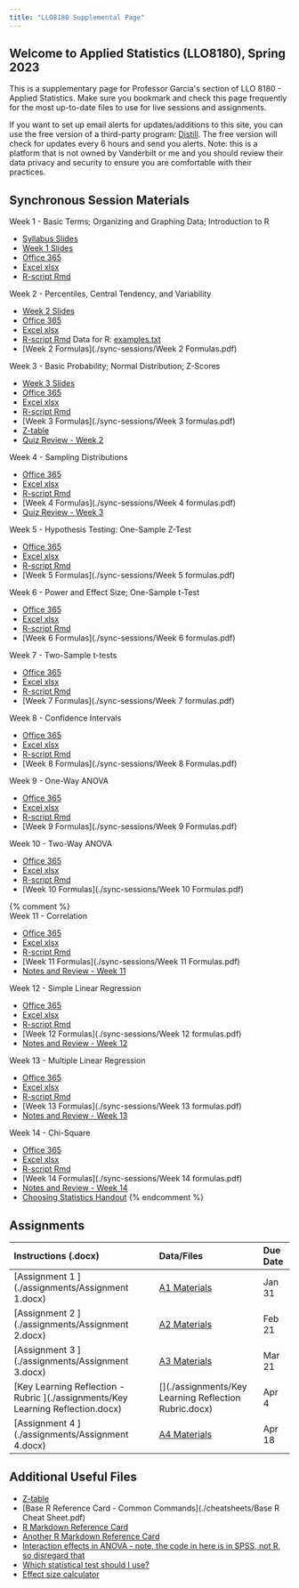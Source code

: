 ```yaml
---
title: "LLO8180 Supplemental Page"
---
```


## Welcome to Applied Statistics (LLO8180), Spring 2023

This is a supplementary page for Professor Garcia's section of LLO 8180 - Applied Statistics. Make sure you bookmark and check this page frequently for the most up-to-date files to use for live sessions and assignments. 

If you want to set up email alerts for updates/additions to this site, you can use the free version of a third-party program: [Distill](https://distill.io/). The free version will check for updates every 6 hours and send you alerts. Note: this is a platform that is not owned by Vanderbilt or me and you should review their data privacy and security to ensure you are comfortable with their practices.

## Synchronous Session Materials

Week 1 - Basic Terms; Organizing and Graphing Data; Introduction to R
 * [Syllabus Slides](./sync-sessions/W1SyncSpring2023.pdf)
 * [Week 1 Slides](./sync-sessions/W1SyncSpring2023_2.pdf)
 * [Office 365](https://vanderbilt365-my.sharepoint.com/:x:/g/personal/rafael_garcia_vanderbilt_edu/ER-jfMhQSQtAmk22Bph7BUcB8rLmYSk7onnszLFwC1YCJQ)
 * [Excel xlsx](./sync-sessions/Week1Excel.xlsx)
 * [R-script Rmd](./sync-sessions/Week1R.Rmd)

Week 2 - Percentiles, Central Tendency, and Variability
 * [Week 2 Slides](./sync-sessions/supplemental/W2.pdf)
 * [Office 365](https://vanderbilt365-my.sharepoint.com/:x:/g/personal/rafael_garcia_vanderbilt_edu/EZf1herkwJlOte2L7N0KtHkBHux0M86DGcqzZP54KliHdQ?e=YirL6e)
 * [Excel xlsx](./sync-sessions/Week2Excel.xlsx)
 * [R-script Rmd](./sync-sessions/Week2R.Rmd) Data for R: [examples.txt](./sync-sessions/examples.txt)
 * [Week 2 Formulas](./sync-sessions/Week 2 Formulas.pdf)

Week 3 - Basic Probability; Normal Distribution; Z-Scores
 * [Week 3 Slides](./sync-sessions/supplemental/W3.pdf)
 * [Office 365](https://vanderbilt365-my.sharepoint.com/:x:/g/personal/rafael_garcia_vanderbilt_edu/EbKjZK0bYM5PvLIQY9MHYOQBniRFTCnvjZugidPejrpRyw?e=Ul4FOF)
 * [Excel xlsx](./sync-sessions/Week3Excel.xlsx)
 * [R-script Rmd](./sync-sessions/Week3R.Rmd)
 * [Week 3 Formulas](./sync-sessions/Week 3 formulas.pdf)
 * [Z-table](./sync-sessions/z-table.pdf)
 * [Quiz Review - Week 2](https://vanderbilt365-my.sharepoint.com/:x:/g/personal/rafael_garcia_vanderbilt_edu/EW3RldtpTIJPtBbSQz3wS3oB96oTb1GrlZrdaMKFXhdcOw?e=jgEAzQ)
 
 Week 4 - Sampling Distributions
 * [Office 365](https://vanderbilt365-my.sharepoint.com/:x:/g/personal/rafael_garcia_vanderbilt_edu/EXRT18xQ4e9Bv1JffcRsKewByN27hmwGQg2Sv-8WKN9odA?e=djYrGW)
 * [Excel xlsx](./sync-sessions/Week4Excel.xlsx)
 * [R-script Rmd](./sync-sessions/Week4R.Rmd)
 * [Week 4 Formulas](./sync-sessions/Week 4 formulas.pdf)
 * [Quiz Review - Week 3](https://vanderbilt365-my.sharepoint.com/:x:/g/personal/rafael_garcia_vanderbilt_edu/EVZkaTFZjNJMtaFTFr0Jnx8Bj6VT6A1Owl569R1BSqLeFg?e=YrmTdT)
	
Week 5 - Hypothesis Testing: One-Sample Z-Test
 * [Office 365](https://vanderbilt365-my.sharepoint.com/:x:/g/personal/rafael_garcia_vanderbilt_edu/Ee-f4cWJNw1Bk6WNbyrYqG4Blyjo-xjTVFyMUIq8jVhsMw?e=OfBfZg)
 * [Excel xlsx](./sync-sessions/Week5Excel.xlsx)
 * [R-script Rmd](./sync-sessions/Week5R.xlsx)
 * [Week 5 Formulas](./sync-sessions/Week 5 formulas.pdf)
	
Week 6 - Power and Effect Size; One-Sample t-Test
 * [Office 365](https://vanderbilt365-my.sharepoint.com/:x:/g/personal/rafael_garcia_vanderbilt_edu/EQ8cKcLkuN1GvcjNRBA9tNMBq5VKPW_xVcjXYNJ5_qpOaA?e=1fPanA)
 * [Excel xlsx](./sync-sessions/Week6Excel.xlsx)
 * [R-script Rmd](./sync-sessions/Week6R.Rmd)
 * [Week 6 Formulas](./sync-sessions/Week 6 formulas.pdf)

Week 7 - Two-Sample t-tests
 * [Office 365](https://vanderbilt365-my.sharepoint.com/:x:/g/personal/rafael_garcia_vanderbilt_edu/EeKhK-WKR65Ik1i0cTrfbY8BgGx1WAU6_jvK6PNr6aHQuw?e=FdYQ7a)
 * [Excel xlsx](./sync-sessions/Week7Excel.xlsx)
 * [R-script Rmd](./sync-sessions/Week7R.Rmd)
 * [Week 7 Formulas](./sync-sessions/Week 7 formulas.pdf)
	
Week 8 - Confidence Intervals
 * [Office 365](https://vanderbilt365-my.sharepoint.com/:x:/g/personal/rafael_garcia_vanderbilt_edu/EdxMeIK9HrpJsab-QZ6GqN0B6rMjwOoYCXlwTx5Kwji9cA?e=bzOvyd)
 * [Excel xlsx](./sync-sessions/Week8Excel.xlsx)
 * [R-script Rmd](./sync-sessions/Week8R.Rmd)
 * [Week 8 Formulas](./sync-sessions/Week 8 Formulas.pdf)

Week 9 - One-Way ANOVA
 * [Office 365](https://vanderbilt365-my.sharepoint.com/:x:/g/personal/rafael_garcia_vanderbilt_edu/ETcEdzvR_BxJpD1Bce3iowsBiUD8iSzS6nHD7gdBI_xOAA?e=9y7Nfv)
 * [Excel xlsx](./sync-sessions/Week9Excel.xlsx)
 * [R-script Rmd](./sync-sessions/Week9R.Rmd)
 * [Week 9 Formulas](./sync-sessions/Week 9 Formulas.pdf)

Week 10 - Two-Way ANOVA
 * [Office 365](https://vanderbilt365-my.sharepoint.com/:x:/g/personal/rafael_garcia_vanderbilt_edu/EVdcPhebgx1Gk0iBBLaVyQ0BtyC4CiGX2gTiAlfKeJpIAA?e=BOclzd)
 * [Excel xlsx](./sync-sessions/Week10Excel.xlsx)
 * [R-script Rmd](./sync-sessions/Week10R.Rmd)
 * [Week 10 Formulas](./sync-sessions/Week 10 Formulas.pdf)
 	
	
{% comment %}		
Week 11 - Correlation
 * [Office 365](https://vanderbilt365-my.sharepoint.com/:x:/g/personal/rafael_garcia_vanderbilt_edu/EfvA2AuQoXpLgkFrIuzfbssBT05Rp3g-g1aRtGKcRysSkg?e=2lxIiP)
 * [Excel xlsx](./sync-sessions/Week11Excel.xlsx)
 * [R-script Rmd](./sync-sessions/Week11R.Rmd)
 * [Week 11 Formulas](./sync-sessions/Week 11 Formulas.pdf)
 * [Notes and Review - Week 11]()
	
Week 12 - Simple Linear Regression
 * [Office 365](https://vanderbilt365-my.sharepoint.com/:x:/g/personal/rafael_garcia_vanderbilt_edu/EX1MxgAxjLBMv1qrD1HMwuoBwY-wTC0Y34TJjs83K2ch2w?e=uYZ6ls)
 * [Excel xlsx](./sync-sessions/Week12Excel.xlsx)
 * [R-script Rmd](./sync-sessions/Week12R.Rmd)
 * [Week 12 Formulas](./sync-sessions/Week 12 formulas.pdf)
 * [Notes and Review - Week 12](https://vanderbilt365-my.sharepoint.com/:x:/g/personal/rafael_garcia_vanderbilt_edu/EZuWti86Wm1Jjyv2EloWfgYBfkHe9AU3YuveYQuxLx_B3g?e=KBsPxK)
	
Week 13 - Multiple Linear Regression
 * [Office 365](https://vanderbilt365-my.sharepoint.com/:x:/g/personal/rafael_garcia_vanderbilt_edu/EWkVoWmbPwNPvfGe1zFYRasB0PMtFyojZe6IGA9pmQqwlQ?e=giLpf0)
 * [Excel xlsx](./sync-sessions/Week13Excel.xlsx)
 * [R-script Rmd](./sync-sessions/Week13R.Rmd)
 * [Week 13 Formulas](./sync-sessions/Week 13 formulas.pdf)
 * [Notes and Review - Week 13](https://vanderbilt365-my.sharepoint.com/:x:/g/personal/rafael_garcia_vanderbilt_edu/EfGZ6aqhIgVLsXmsYBLgg4ABP-7C1JDRCImVRK5JVi1BcQ?e=b4gAeq)
	
Week 14 - Chi-Square
 * [Office 365](https://vanderbilt365-my.sharepoint.com/:x:/g/personal/rafael_garcia_vanderbilt_edu/ETP9mz2XhIVPqasaxlXKM2YB0Mf8pGw_bKGEO9cp9rKujw?e=Ib7JVN)
 * [Excel xlsx](./sync-sessions/Week14Excel.xlsx)
 * [R-script Rmd](./sync-sessions/Week14R.Rmd)
 * [Week 14 Formulas](./sync-sessions/Week 14 formulas.pdf)
 * [Notes and Review - Week 14]()
 * [Choosing Statistics Handout](./sync-sessions/ChoosingStatisticsHandout.docx) 
{% endcomment %}

	
## Assignments

| **Instructions (.docx)** | **Data/Files** | **Due Date**|
|:---|:---|:---|
|[Assignment 1 ](./assignments/Assignment 1.docx) | [A1 Materials](./assignments/A1-materials.zip) | Jan 31 |
|[Assignment 2 ](./assignments/Assignment 2.docx) | [A2 Materials](./assignments/weight.xlsx) | Feb 21 |
|[Assignment 3 ](./assignments/Assignment 3.docx) | [A3 Materials](./assignments/A3Files.zip) | Mar 21 |
|[Key Learning Reflection - Rubric ](./assignments/Key Learning Reflection.docx) | [](./assignments/Key Learning Reflection Rubric.docx)  | Apr 4 |
|[Assignment 4 ](./assignments/Assignment 4.docx) | [A4 Materials](./assignments/assignment4data.xlsx) | Apr 18 |


## Additional Useful Files
* [Z-table](./sync-sessions/z-table.pdf)
* [Base R Reference Card - Common Commands](./cheatsheets/Base R Cheat Sheet.pdf)
* [R Markdown Reference Card](./cheatsheets/rmarkdown-reference.pdf)
* [Another R Markdown Reference Card](./cheatsheets/rmarkdown-cheatsheet.pdf)
* [Interaction effects in ANOVA - note, the code in here is in SPSS, not R, so disregard that](https://pages.uoregon.edu/stevensj/interaction.pdf)
* [Which statistical test should I use?](https://help.xlstat.com/s/article/which-statistical-test-should-you-use?language=en_US)
* [Effect size calculator](http://www.psychometrica.de/effect_size.html)
